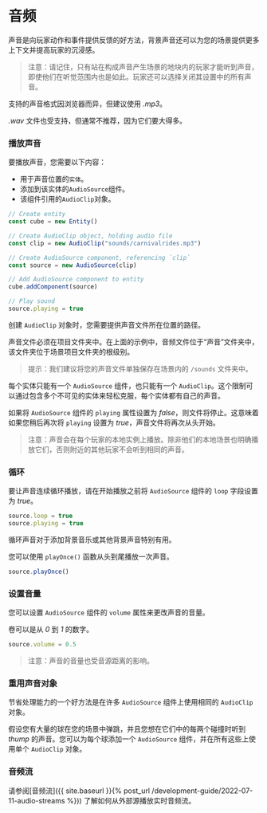<h1>音频</h1>

声音是向玩家动作和事件提供反馈的好方法，背景声音还可以为您的场景提供更多上下文并提高玩家的沉浸感。

> 注意：请记住，只有站在构成声音产生场景的地块内的玩家才能听到声音，即使他们在听觉范围内也是如此。玩家还可以选择关闭其设置中的所有声音。

支持的声音格式因浏览器而异，但建议使用 _.mp3_。

_.wav_ 文件也受支持，但通常不推荐，因为它们要大得多。

### 播放声音

要播放声音，您需要以下内容：

- 用于声音位置的`实体`。
- 添加到该实体的`AudioSource`组件。
- 该组件引用的`AudioClip`对象。

```ts
// Create entity
const cube = new Entity()

// Create AudioClip object, holding audio file
const clip = new AudioClip("sounds/carnivalrides.mp3")

// Create AudioSource component, referencing `clip`
const source = new AudioSource(clip)

// Add AudioSource component to entity
cube.addComponent(source)

// Play sound
source.playing = true
```

创建 `AudioClip` 对象时，您需要提供声音文件所在位置的路径。

声音文件必须在项目文件夹中。在上面的示例中，音频文件位于“声音”文件夹中，该文件夹位于场景项目文件夹的根级别。

> 提示：我们建议将您的声音文件单独保存在场景内的 `/sounds` 文件夹中。

每个实体只能有一个 `AudioSource` 组件，也只能有一个 `AudioClip`。这个限制可以通过包含多个不可见的实体来轻松克服，每个实体都有自己的声音。

如果将 `AudioSource` 组件的 `playing` 属性设置为 _false_，则文件将停止。这意味着如果您稍后再次将 `playing` 设置为 _true_，声音文件将再次从头开始。

> 注意：声音会在每个玩家的本地实例上播放。除非他们的本地场景也明确播放它们，否则附近的其他玩家不会听到相同的声音。

### 循环

要让声音连续循环播放，请在开始播放之前将 `AudioSource` 组件的 `loop` 字段设置为 _true_。

```ts
source.loop = true
source.playing = true
```

循环声音对于添加背景音乐或其他背景声音特别有用。

您可以使用 `playOnce()` 函数从头到尾播放一次声音。

```ts
source.playOnce()
```

### 设置音量

您可以设置 `AudioSource` 组件的 `volume` 属性来更改声音的音量。

卷可以是从 _0_ 到 _1_ 的数字。

```ts
source.volume = 0.5
```

> 注意：声音的音量也受音源距离的影响。

### 重用声音对象

节省处理能力的一个好方法是在许多 `AudioSource` 组件上使用相同的 `AudioClip` 对象。

假设您有大量的球在您的场景中弹跳，并且您想在它们中的每两个碰撞时听到 _thump_ 的声音。您可以为每个球添加一个 `AudioSource` 组件，并在所有这些上使用单个 `AudioClip` 对象。

<!--
```ts
```
-->

### 音频流

请参阅[音频流]({{ site.baseurl }}{% post_url /development-guide/2022-07-11-audio-streams %})) 了解如何从外部源播放实时音频流。

